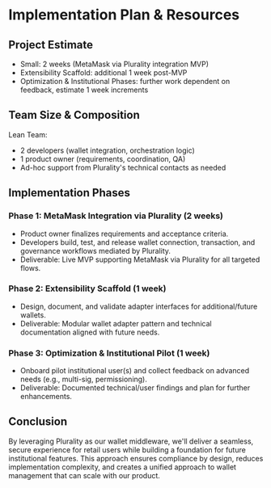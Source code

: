 # Implementation Plan & Resources

## Project Estimate

- Small: 2 weeks (MetaMask via Plurality integration MVP)
- Extensibility Scaffold: additional 1 week post-MVP
- Optimization & Institutional Phases: further work dependent on feedback, estimate 1 week increments

## Team Size & Composition

Lean Team:
- 2 developers (wallet integration, orchestration logic)
- 1 product owner (requirements, coordination, QA)
- Ad-hoc support from Plurality's technical contacts as needed

## Implementation Phases

### Phase 1: MetaMask Integration via Plurality (2 weeks)
- Product owner finalizes requirements and acceptance criteria.
- Developers build, test, and release wallet connection, transaction, and governance workflows mediated by Plurality.
- Deliverable: Live MVP supporting MetaMask via Plurality for all targeted flows.

### Phase 2: Extensibility Scaffold (1 week)

- Design, document, and validate adapter interfaces for additional/future wallets.
- Deliverable: Modular wallet adapter pattern and technical documentation aligned with future needs.

### Phase 3: Optimization & Institutional Pilot (1 week)

- Onboard pilot institutional user(s) and collect feedback on advanced needs (e.g., multi-sig, permissioning).
- Deliverable: Documented technical/user findings and plan for further enhancements.

## Conclusion

By leveraging Plurality as our wallet middleware, we'll deliver a seamless, secure experience for retail users while building a foundation for future institutional features. This approach ensures compliance by design, reduces implementation complexity, and creates a unified approach to wallet management that can scale with our product.